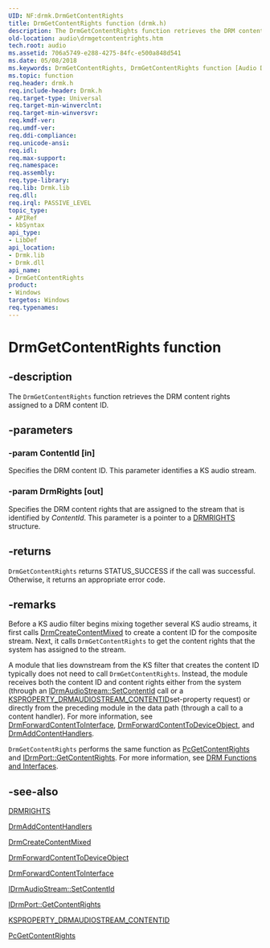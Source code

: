```yaml
---
UID: NF:drmk.DrmGetContentRights
title: DrmGetContentRights function (drmk.h)
description: The DrmGetContentRights function retrieves the DRM content rights assigned to a DRM content ID.
old-location: audio\drmgetcontentrights.htm
tech.root: audio
ms.assetid: 706a5749-e288-4275-84fc-e500a848d541
ms.date: 05/08/2018
ms.keywords: DrmGetContentRights, DrmGetContentRights function [Audio Devices], aud-prop2_9f836831-bb65-45d1-8701-4aaa77999b81.xml, audio.drmgetcontentrights, drmk/DrmGetContentRights
ms.topic: function
req.header: drmk.h
req.include-header: Drmk.h
req.target-type: Universal
req.target-min-winverclnt: 
req.target-min-winversvr: 
req.kmdf-ver: 
req.umdf-ver: 
req.ddi-compliance: 
req.unicode-ansi: 
req.idl: 
req.max-support: 
req.namespace: 
req.assembly: 
req.type-library: 
req.lib: Drmk.lib
req.dll: 
req.irql: PASSIVE_LEVEL
topic_type:
- APIRef
- kbSyntax
api_type:
- LibDef
api_location:
- Drmk.lib
- Drmk.dll
api_name:
- DrmGetContentRights
product:
- Windows
targetos: Windows
req.typenames: 
---
```


# DrmGetContentRights function


## -description


The <code>DrmGetContentRights</code> function retrieves the DRM content rights assigned to a DRM content ID.


## -parameters




### -param ContentId [in]

Specifies the DRM content ID. This parameter identifies a KS audio stream.


### -param DrmRights [out]

Specifies the DRM content rights that are assigned to the stream that is identified by <i>ContentId</i>. This parameter is a pointer to a <a href="https://msdn.microsoft.com/library/windows/hardware/ff536355">DRMRIGHTS</a> structure.


## -returns



<code>DrmGetContentRights</code> returns STATUS_SUCCESS if the call was successful. Otherwise, it returns an appropriate error code.




## -remarks



Before a KS audio filter begins mixing together several KS audio streams, it first calls <a href="https://msdn.microsoft.com/library/windows/hardware/ff536348">DrmCreateContentMixed</a> to create a content ID for the composite stream. Next, it calls <code>DrmGetContentRights</code> to get the content rights that the system has assigned to the stream.

A module that lies downstream from the KS filter that creates the content ID typically does not need to call <code>DrmGetContentRights</code>. Instead, the module receives both the content ID and content rights either from the system (through an <a href="https://msdn.microsoft.com/library/windows/hardware/ff536570">IDrmAudioStream::SetContentId</a> call or a <a href="https://msdn.microsoft.com/library/windows/hardware/ff537351">KSPROPERTY_DRMAUDIOSTREAM_CONTENTID</a>set-property request) or directly from the preceding module in the data path (through a call to a content handler). For more information, see <a href="https://msdn.microsoft.com/library/windows/hardware/ff536353">DrmForwardContentToInterface</a>, <a href="https://msdn.microsoft.com/library/windows/hardware/ff536351">DrmForwardContentToDeviceObject</a>, and <a href="https://msdn.microsoft.com/library/windows/hardware/ff536347">DrmAddContentHandlers</a>.

<code>DrmGetContentRights</code> performs the same function as <a href="https://msdn.microsoft.com/library/windows/hardware/ff537700">PcGetContentRights</a> and <a href="https://msdn.microsoft.com/library/windows/hardware/ff536588">IDrmPort::GetContentRights</a>. For more information, see <a href="https://msdn.microsoft.com/62c739da-91e8-428e-b76c-ec9621b12597">DRM Functions and Interfaces</a>.




## -see-also




<a href="https://msdn.microsoft.com/library/windows/hardware/ff536355">DRMRIGHTS</a>



<a href="https://msdn.microsoft.com/library/windows/hardware/ff536347">DrmAddContentHandlers</a>



<a href="https://msdn.microsoft.com/library/windows/hardware/ff536348">DrmCreateContentMixed</a>



<a href="https://msdn.microsoft.com/library/windows/hardware/ff536351">DrmForwardContentToDeviceObject</a>



<a href="https://msdn.microsoft.com/library/windows/hardware/ff536353">DrmForwardContentToInterface</a>



<a href="https://msdn.microsoft.com/library/windows/hardware/ff536570">IDrmAudioStream::SetContentId</a>



<a href="https://msdn.microsoft.com/library/windows/hardware/ff536588">IDrmPort::GetContentRights</a>



<a href="https://msdn.microsoft.com/library/windows/hardware/ff537351">KSPROPERTY_DRMAUDIOSTREAM_CONTENTID</a>



<a href="https://msdn.microsoft.com/library/windows/hardware/ff537700">PcGetContentRights</a>
 

 

